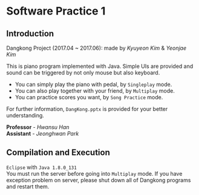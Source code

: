 # Software Practice 1

## Introduction
Dangkong Project (2017.04 ~ 2017.06): made by *Kyuyeon Kim* & *Yeonjae Kim*

This is piano program implemented with Java. Simple UIs are provided and sound can be triggered by not only mouse but also keyboard.
- You can simply play the piano with pedal, by `Singleplay` mode.
- You can also play together with your friend, by `Multiplay` mode.
- You can practice scores you want, by `Song Practice` mode.

For further information, `DangKong.pptx` is provided for your better understanding.

**Professor** - *Hwansu Han*<br>
**Assistant** - *Jeonghwan Park*

## Compilation and Execution
`Eclipse` with `Java 1.8.0_131`<br>
You must run the server before going into `Multiplay` mode. If you have exception problem on server, please shut down all of Dangkong programs and restart them.
